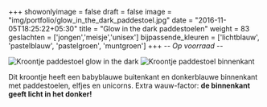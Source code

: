+++
showonlyimage = false
draft = false
image = "img/portfolio/glow_in_the_dark_paddestoel.jpg"
date = "2016-11-05T18:25:22+05:30"
title = "Glow in the dark paddestoelen"
weight = 83
geslachten = ['jongen','meisje','unisex']
bijpassende_kleuren = ['lichtblauw', 'pastelblauw', 'pastelgroen', 'muntgroen']
+++
*-- Op voorraad --*
<!--more-->
![Kroontje paddestoel glow in the dark][1]
![Kroontje paddestoel binnenkant][2]

Dit kroontje heeft een babyblauwe buitenkant en donkerblauwe binnenkant met paddestoelen, elfjes en unicorns. Extra wauw-factor: **de binnenkant geeft licht in het donker!**


[1]: /img/portfolio/glow_in_the_dark_paddestoel.jpg
[2]: /img/portfolio/alternatieven/glow_in_the_dark_paddestoel2.jpg
